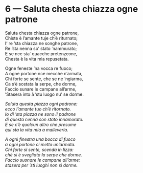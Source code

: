 # 6 — Saluta chesta chiazza ogne patrone

Saluta chesta chiazza ogne patrone,  
Chiste è l’amante tuje ch’è riturnato;  
I’ re ’sta chiazza ne songhe patrone,  
Re ’sta nenna so’ stato ’nammurato;  
E se nce sta’ quacche pretenzeone,  
Chesta è la vita mia repusetata.

Ogne feneste ’na vocca re fuoco;  
A ogne portone nce mecche n’armata,  
Chi forte se sente, che se ne ’ngiarma,  
Ca s’è scetata la serpe, che dorme,  
Faccio sunare le campane all’arme,  
’Stasera into â ’stu luogo nu’ se dorme.

_Saluta questa piazza ogni padrone:  
ecco l’amante tuo ch’è ritornato.  
Io di ’sta piazza ne sono il padrone  
di questa nenna son stato innamorato.  
E se c’è qualcun altro che presume  
qui sta la vita mia a malleveria._

_A ogni finestra una bocca di fuoco  
a ogni portone ci metto un’armata.  
Chi forte si sente, scenda in lizza:  
ché si è svegliata la serpe che dorme.  
Faccio suonare le campane all’arme:  
stasera per ’sti luoghi non si dorme._

